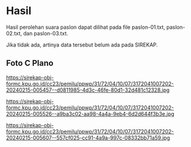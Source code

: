 # Hasil

Hasil perolehan suara paslon dapat dilihat pada file paslon-01.txt, paslon-02.txt, dan paslon-03.txt.

Jika tidak ada, artinya data tersebut belum ada pada SIREKAP.

## Foto C Plano

https://sirekap-obj-formc.kpu.go.id/cc23/pemilu/ppwp/31/72/04/10/07/3172041007202-20240215-005457--d0811985-4d3c-46fe-80d1-32d481c12328.jpg

https://sirekap-obj-formc.kpu.go.id/cc23/pemilu/ppwp/31/72/04/10/07/3172041007202-20240215-005526--a9ba3c02-aa98-4a4a-9eb4-6d2d644f3b3e.jpg

https://sirekap-obj-formc.kpu.go.id/cc23/pemilu/ppwp/31/72/04/10/07/3172041007202-20240215-005607--557cf025-cc91-4a9a-997c-08332bb71a59.jpg
